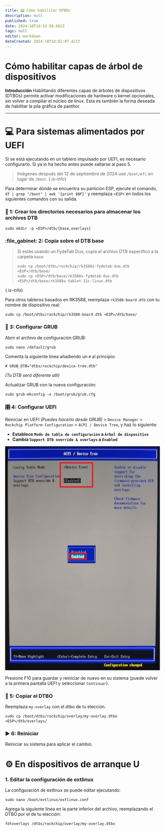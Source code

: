 ```yaml
---
title: 📟 Cómo habilitar DTBOs
description: null
published: true
date: 2024-10T19:32:58.662Z
tags: null
editor: markdown
dateCreated: 2024-10T18:02:07.427Z
---
```


# Cómo habilitar capas de árbol de dispositivos

**Introducción**
Habilitando diferentes capas de árboles de dispositivos (DTBOs) permite activar modificaciones de hardware o kernel opcionales, sin volver a compilar el núcleo de linux.
Esta es también la forma deseada de habilitar la pila gráfica de panthor.

---

# 💻 Para sistemas alimentados por UEFI

Si se está ejecutando en un tablero impulsado por UEFI, es necesario configurarlo.
Si ya lo ha hecho antes puede saltarse al paso 5.

> Imágenes después del 12 de septiembre de 2024 use `/boot/efi` en lugar de `/boot`.
> {.is-info}

Para determinar dónde se encuentra su partición ESP, ejecute el comando,
`df | grep "/boot" | awk '{print $NF}'` y reemplaza `<ESP>` en todos los siguientes comandos con su salida.

### 📁 1: Crear los directorios necesarios para almacenar los archivos DTB

```
sudo mkdir -p <ESP>/dtb/{base,overlays}
```

### :file_gabinet: 2: Copia sobre el DTB base

> Si estás usando un FydeTab Duo, copia el archivo DTB específico a la carpeta `base`:
>
> ```
> sudo cp /boot/dtbs/rockchip/rk3588s-fydetab-duo.dtb <ESP>/dtb/base/
> sudo cp <ESP>/dtb/base/rk3588s-fydetab-duo.dtb <ESP>/dtb/base/rk3588s-tablet-12c-linux.dtb
> ```

{.is-info}

Para otros tableros basados en RK3588, reemplaza `rk3588-board.dtb` con tu nombre de dispositivo real:

```
sudo cp /boot/dtbs/rockchip/rk3588-board.dtb <ESP>/dtb/base/
```

### 🫘 3: Configurar GRUB

Abrir el archivo de configuración GRUB:

```
sudo nano /default/grub
```

Comenta la siguiente línea añadiendo un `#` al principio:

```
# GRUB_DTB="dtbs/rockchip/device-tree.dtb"
```

_(Tu DTB será diferente allí)_

Actualizar GRUB con la nueva configuración:

```
sudo grub-mkconfig -o /boot/grub/grub.cfg
```

### 🎛️ 4: Configurar UEFI

Reiniciar en UEFI _(Puedes hacerlo desde GRUB)_ > `Device Manager` > `Rockchip Platform Configuration` > `ACPI / Device Tree`, y haz lo siguiente:

- **Establece `Modo de tabla de configuración` a `Árbol de dispositivo`**
- **Cambia `Support DTB override & overlays` a `Enabled`**

![](/panthor/enable_tree_dtb_in_uefi.jpg)

Presione F10 para guardar y reiniciar de nuevo en su sistema (puede volver a la primera pantalla UEFI y seleccionar `Continuar`).

### 🔄 5: Copiar el DTBO

Reemplaza `my-overlay` con el dtbo de tu elección.

```
sudo cp /boot/dtbs/rockchip/overlay/my-overlay.dtbo <ESP>/dtb/overlays/
```

### ► 6: Reiniciar

Reiniciar su sistema para aplicar el cambio.

# ⚙️ En dispositivos de arranque U

### 1. Editar la configuración de extlinux

La configuración de extlinux se puede editar ejecutando:

```
sudo nano /boot/extlinux/extlinux.conf
```

Agrega la siguiente línea en la parte inferior del archivo, reemplazando el DTBO por el de tu elección:

```
fdtoverlays /dtbs/rockchip/overlay/my-overlay.dtbo
```
